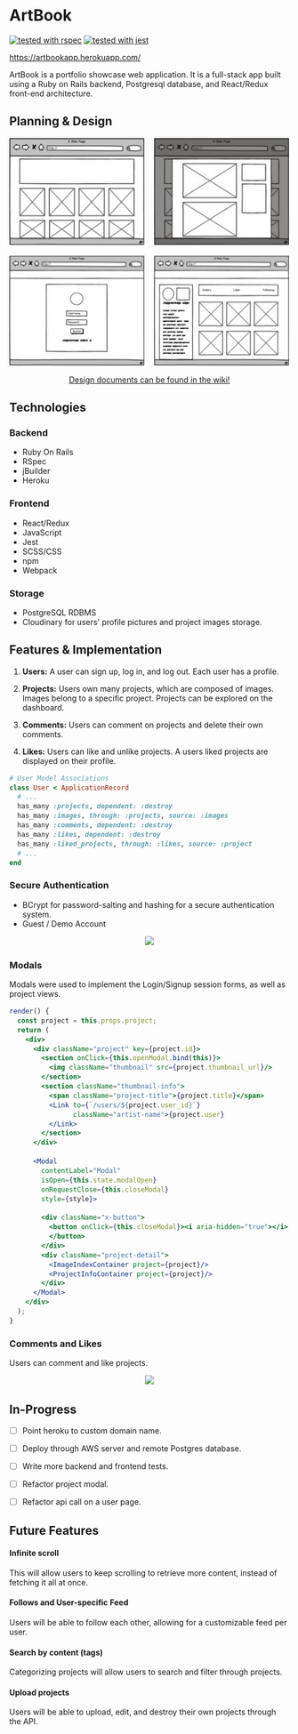 # ArtBook

[![tested with rspec](https://img.shields.io/badge/tested%20with-rspec-brightgreen.svg)](https://github.com/rspec/rspec-rails)
[![tested with jest](https://facebook.github.io/jest/img/jest-badge.svg)](https://github.com/facebook/jest)

https://artbookapp.herokuapp.com/

ArtBook is a portfolio showcase web application. It is a full-stack app built using a Ruby on Rails backend, Postgresql database, and React/Redux front-end architecture.

## Planning & Design

<p align="center">
<img src="./docs/wireframes/wireframes.jpg" />
</p>
<p align="center">
<a href="https://github.com/anastassia-b/art-book-app/wiki">Design documents can be found in the wiki!</a>
</p>

## Technologies

### Backend
* Ruby On Rails
* RSpec
* jBuilder
* Heroku

### Frontend
* React/Redux
* JavaScript
* Jest
* SCSS/CSS
* npm
* Webpack

### Storage
* PostgreSQL RDBMS
* Cloudinary for users' profile pictures and project images storage.


## Features & Implementation

1. **Users:** A user can sign up, log in, and log out. Each user has a profile.

2. **Projects:** Users own many projects, which are composed of images. Images belong to a specific project. Projects can be explored on the dashboard.

3. **Comments:** Users can comment on projects and delete their own comments.

4. **Likes:** Users can like and unlike projects. A users liked projects are displayed on their profile.

```ruby
# User Model Associations
class User < ApplicationRecord
  # ...
  has_many :projects, dependent: :destroy
  has_many :images, through: :projects, source: :images
  has_many :comments, dependent: :destroy
  has_many :likes, dependent: :destroy
  has_many :liked_projects, through: :likes, source: :project
  # ...
end
```


### Secure Authentication
* BCrypt for password-salting and hashing for a secure authentication system.
* Guest / Demo Account


<p align="center">
<img src="http://g.recordit.co/DTgAZHML7h.gif" width="500"/>
</p>

### Modals

Modals were used to implement the Login/Signup session forms, as well as project views.

```jsx
render() {
  const project = this.props.project;
  return (
    <div>
      <div className="project" key={project.id}>
        <section onClick={this.openModal.bind(this)}>
          <img className="thumbnail" src={project.thumbnail_url}/>
        </section>
        <section className="thumbnail-info">
          <span className="project-title">{project.title}</span>
          <Link to={`/users/${project.user_id}`}
                className="artist-name">{project.user}
          </Link>
        </section>
      </div>

      <Modal
        contentLabel="Modal"
        isOpen={this.state.modalOpen}
        onRequestClose={this.closeModal}
        style={style}>

        <div className="x-button">
          <button onClick={this.closeModal}><i aria-hidden="true"></i>
          </button>
        </div>
        <div className="project-detail">
          <ImageIndexContainer project={project}/>
          <ProjectInfoContainer project={project}/>
        </div>
      </Modal>
    </div>
  );
}
```

### Comments and Likes

Users can comment and like projects.

<p align="center">
<img src="http://g.recordit.co/aHuEZPU54l.gif" width="500"/>
</p>

## In-Progress

- [ ] Point heroku to custom domain name.
- [ ] Deploy through AWS server and remote Postgres database.
- [ ] Write more backend and frontend tests.
- [ ] Refactor project modal.
- [ ] Refactor api call on a user page.


## Future Features


#### Infinite scroll

This will allow users to keep scrolling to retrieve more content, instead of fetching it all at once.

#### Follows and User-specific Feed

Users will be able to follow each other, allowing for a customizable feed per user.

#### Search by content (tags)

Categorizing projects will allow users to search and filter through projects.

#### Upload projects

Users will be able to upload, edit, and destroy their own projects through the API.

